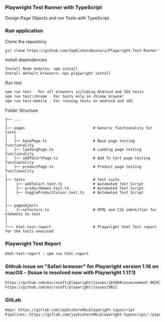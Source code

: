 ### Playwright Test Runner with TypeScript

Design Page Objects and run Tests with TypeScript

### Run application 

Clone the repository   
   
```bash
git clone https://github.com/JayKishoreDuvvuri/Playwright-Test-Runner-TypeScript.git
```
 
Install dependencies

```bash
Install Node modules: npm install
Install default browsers: npx playwright install
``` 

Run test

```bash
npm run test - For all browsers including Android and IOS tests
npm run test:chrome - For tests only on chrome browser
npm run test:mobile - For running tests on android and iOS
``` 

Folder Structure

    ├── ...
    │
    ├── pages                               # Generic functionality for tests
    │   |
    │   ├── basePage.ts                     # Base page testing functionality
    │   ├── landingPage.ts                  # Landing page testing functionality
    │   ├── addToCartPage.ts                # Add To Cart page testing functionality
    │   ├── productPage.ts                  # Product page testing functionality
    │
    ├── tests                               # Test suite
    │    ├── addToCart.test.ts              # Automated Test Script
    │    ├── productNames.test.ts           # Automated Test Script
    │    ├── toggleProductColour.test.ts    # Automated Test Script
    │
    │
    ├── pageobjects
    │    ├──selectors.ts                    # HTML and CSS identifier for elements to test
    │
    │
    └─── html-test-report                   # Playwright html Test report for the tests executed



### Playwright Test Report
```bash
Html-test-report : npm run html-report
```


### Github issue on "Safari browser" for Playwright version 1.16 on macOS - (Issue is resolved now with Playwright 1.17.1)
```bash
https://github.com/microsoft/playwright/issues/10108#issuecomment-962635213
https://github.com/microsoft/playwright/issues/9811 
```

### GitLab
```bash
Repo: https://gitlab.com/jaykishore96/playwright-typescript
Pipelines: https://gitlab.com/jaykishore96/playwright-typescript/-/pipelines
```


